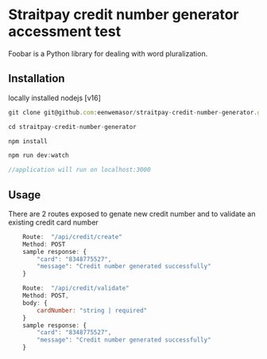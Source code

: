 # Straitpay credit number generator accessment test

Foobar is a Python library for dealing with word pluralization.

## Installation

locally installed nodejs [v16]

```js
git clone git@github.com:eenwemasor/straitpay-credit-number-generator.git

cd straitpay-credit-number-generator

npm install

npm run dev:watch

//application will run on localhost:3000
```

## Usage

There are 2 routes exposed to genate new credit number and to validate an existing credit card number

```js
    Route:  "/api/credit/create"
    Method: POST
    sample response: {
        "card": "8348775527",
        "message": "Credit number generated successfully"
    }
```

```js
    Route:  "/api/credit/validate"
    Method: POST,
    body: {
        cardNumber: "string | required"
    }
    sample response: {
        "card": "8348775527",
        "message": "Credit number generated successfully"
    }
```